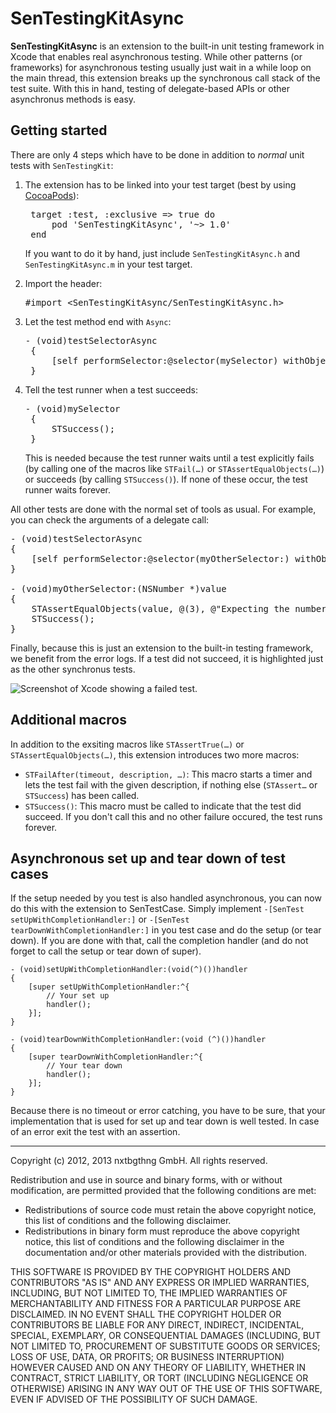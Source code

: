 # SenTestingKitAsync

__SenTestingKitAsync__ is an extension to the built-in unit testing framework in Xcode that enables real asynchronous testing. While other patterns (or frameworks) for asynchronous testing usually just wait in a while loop on the main thread, this extension breaks up the synchronous call stack of the test suite. With this in hand, testing of delegate-based APIs or other asynchronus methods is easy.

## Getting started

There are only 4 steps which have to be done in addition to _normal_ unit tests with `SenTestingKit`:

1. The extension has to be linked into your test target (best by using [CocoaPods](http://cocoapods.org)):
	<pre>
	target :test, :exclusive => true do
	    pod 'SenTestingKitAsync', '~> 1.0'
	end</pre>
	If you want to do it by hand, just include `SenTestingKitAsync.h` and `SenTestingKitAsync.m` in your test target.

2. Import the header:
   <pre>#import &lt;SenTestingKitAsync/SenTestingKitAsync.h&gt;</pre>

3. Let the test method end with `Async`:
	<pre>- (void)testSelectorAsync
	{
    	[self performSelector:@selector(mySelector) withObject:nil afterDelay:2.0];
	}</pre>

4. Tell the test runner when a test succeeds:
	<pre>- (void)mySelector
	{
		STSuccess();
	}</pre>
	This is needed because the test runner waits until a test explicitly fails (by calling one of the macros like `STFail(…)` or `STAssertEqualObjects(…)`) or succeeds (by calling `STSuccess()`). If none of these occur, the test runner waits forever.

All other tests are done with the normal set of tools as usual. For example, you can check the arguments of a delegate call:

<pre>
- (void)testSelectorAsync
{
	[self performSelector:@selector(myOtherSelector:) withObject:@(2) afterDelay:2.0];
}

- (void)myOtherSelector:(NSNumber *)value
{
	STAssertEqualObjects(value, @(3), @"Expecting the number '3'.");
	STSuccess();
}</pre>

Finally, because this is just an extension to the built-in testing framework, we benefit from the error logs. If a test did not succeed, it is highlighted just as the other synchronus tests.

![Screenshot of Xcode showing a failed test.](https://raw.github.com/nxtbgthng/SenTestingKitAsync/master/images/log.png)

## Additional macros

In addition to the exsiting macros like `STAssertTrue(…)` or `STAssertEqualObjects(…)`, this extension introduces two more macros:

- `STFailAfter(timeout, description, …)`: This macro starts a timer and lets the test fail with the given description, if nothing else (`STAssert…` or `STSuccess`) has been called.
- `STSuccess()`: This macro must be called to indicate that the test did succeed. If you don't call this and no other failure occured, the test runs forever.

## Asynchronous set up and tear down of test cases

If the setup needed by you test is also handled asynchronous, you can now do this with the extension to SenTestCase. Simply implement `-[SenTest setUpWithCompletionHandler:]` or `-[SenTest tearDownWithCompletionHandler:]` in you test case and do the setup (or tear down). If you are done with that, call the completion handler (and do not forget to call the setup or tear down of super).

```
- (void)setUpWithCompletionHandler:(void(^)())handler
{
    [super setUpWithCompletionHandler:^{
        // Your set up
        handler();
    }];
}

- (void)tearDownWithCompletionHandler:(void (^)())handler
{
    [super tearDownWithCompletionHandler:^{
        // Your tear down
        handler();
    }];
}
```

Because there is no timeout or error catching, you have to be sure, that your implementation that is used for set up and tear down is well tested. In case of an error exit the test with an assertion. 

---

Copyright (c) 2012, 2013 nxtbgthng GmbH.
All rights reserved.
        
Redistribution and use in source and binary forms, with or without modification, are permitted provided that the following conditions are met:
        
- Redistributions of source code must retain the above copyright notice, this list of conditions and the following disclaimer.
- Redistributions in binary form must reproduce the above copyright notice, this list of conditions and the following disclaimer in the documentation and/or other materials provided with the distribution.
        
THIS SOFTWARE IS PROVIDED BY THE COPYRIGHT HOLDERS AND CONTRIBUTORS "AS IS" AND ANY EXPRESS OR IMPLIED WARRANTIES, INCLUDING, BUT NOT LIMITED TO, THE IMPLIED WARRANTIES OF MERCHANTABILITY AND FITNESS FOR A PARTICULAR PURPOSE ARE DISCLAIMED. IN NO EVENT SHALL THE COPYRIGHT HOLDER OR CONTRIBUTORS BE LIABLE FOR ANY DIRECT, INDIRECT, INCIDENTAL, SPECIAL, EXEMPLARY, OR CONSEQUENTIAL DAMAGES (INCLUDING, BUT NOT LIMITED TO, PROCUREMENT OF SUBSTITUTE GOODS OR SERVICES; LOSS OF USE, DATA, OR PROFITS; OR BUSINESS INTERRUPTION) HOWEVER CAUSED AND ON ANY THEORY OF LIABILITY, WHETHER IN CONTRACT, STRICT LIABILITY, OR TORT (INCLUDING NEGLIGENCE OR OTHERWISE) ARISING IN ANY WAY OUT OF THE USE OF THIS SOFTWARE, EVEN IF ADVISED OF THE POSSIBILITY OF SUCH DAMAGE.
